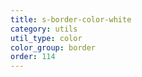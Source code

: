 ```yaml
---
title: s-border-color-white
category: utils
util_type: color
color_group: border
order: 114
---
```

<div class="s-border-color-white"></div>